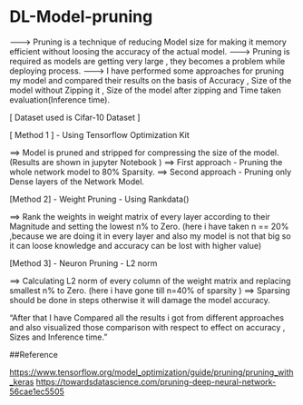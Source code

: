 # DL-Model-pruning

 ---> Pruning is a technique of reducing Model size for making it memory efficient without loosing the accuracy of the actual model.
 ---> Pruning is required as models are getting very large , they becomes a problem while deploying process.
 ---> I have performed some approaches for pruning my model and compared their results on the basis of
    	Accuracy ,
    	Size of the model without Zipping it ,
    	Size of the model after zipping and
    	Time taken evaluation(Inference time).

[ Dataset used is Cifar-10 Dataset ]

[ Method 1 ] - Using Tensorflow Optimization Kit

 ==> Model is pruned and stripped for compressing the size of the model.(Results are shown in jupyter Notebook )
 ==> First approach - Pruning the whole network model to 80% Sparsity.
 ==> Second approach - Pruning only Dense layers of the Network Model.

[Method 2] - Weight Pruning - Using Rankdata()

 ==> Rank the weights in weight matrix of every layer according to their Magnitude and setting the lowest n% to Zero. (here i have taken n == 20% ,because we are doing it in every layer and also my model is not that big so it can loose knowledge and accuracy can be lost with higher value)
 
[Method 3] - Neuron Pruning - L2 norm

==> Calculating L2 norm of every column of the weight matrix and replacing smallest n% to Zero. (here i  have gone till n=40% of sparsity )
==> Sparsing should be done in steps otherwise it will damage the model accuracy.


“After that I have Compared all the results i got from different approaches and also visualized those comparison with respect to effect on accuracy , Sizes and Inference time.”

##Reference

https://www.tensorflow.org/model_optimization/guide/pruning/pruning_with_keras
https://towardsdatascience.com/pruning-deep-neural-network-56cae1ec5505
